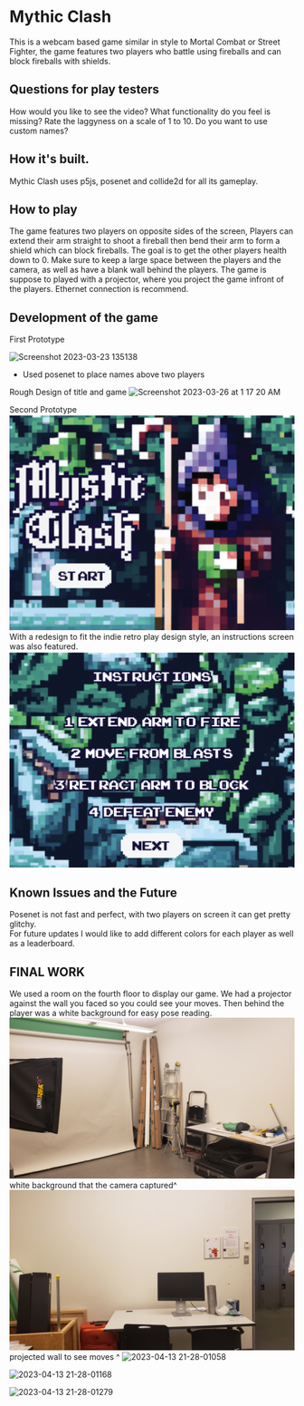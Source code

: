 # Mythic Clash

This is a webcam based game similar in style to Mortal Combat or Street Fighter, the game features two players who battle using fireballs and can block fireballs with shields. 

## Questions for play testers
How would you like to see the video?
What functionality do you feel is missing?
Rate the laggyness on a scale of 1 to 10.
Do you want to use custom names?

## How it's built.
Mythic Clash uses p5js, posenet and collide2d for all its gameplay. 

## How to play
The game features two players on opposite sides of the screen, Players can extend their arm straight to shoot a fireball then bend their arm to form a shield which can block fireballs. The goal is to get the other players health down to 0. Make sure to keep a large space between the players and the camera, as well as have a blank wall behind the players. The game is suppose to played with a projector, where you project the game infront of the players. Ethernet connection is recommend.

## Development of the game
First Prototype


![Screenshot 2023-03-23 135138](https://user-images.githubusercontent.com/94400146/230958944-1484f74a-de12-44f3-a2ff-b839f559667a.png)

- Used posenet to place names above two players

Rough Design of title and game
<img width="1343" alt="Screenshot 2023-03-26 at 1 17 20 AM" src="https://user-images.githubusercontent.com/94400146/230959941-70c86cef-a7aa-460a-b319-bfa6014aec8b.png">


Second Prototype
![Screenshot 2023-03-23 135138](https://github.com/usrunknwn/Final-263/blob/main/Screenshot%202023-04-11%20at%202.47.28%20PM.png)
With a redesign to fit the indie retro play design style, an instructions screen was also featured.
![Screenshot 2023-03-23 135138](https://github.com/usrunknwn/Final-263/blob/main/Screenshot%202023-04-11%20at%202.47.33%20PM.png)


## Known Issues and the Future
Posenet is not fast and perfect, with two players on screen it can get pretty glitchy.  
For future updates I would like to add different colors for each player as well as a leaderboard.



## FINAL WORK
We used a room on the fourth floor to display our game. We had a projector against the wall you faced so you could see your moves. Then behind the player was a white background for easy pose reading. 
![Screenshot 2023-03-23 135138](https://github.com/PinknMatter/Cam-game/blob/main/assets/images/20230413_163726.jpg)
white background that the camera captured^
![Screenshot 2023-03-23 135138](https://github.com/PinknMatter/Cam-game/blob/main/assets/images/20230413_163731.jpg)
projected wall to see moves ^
![2023-04-13 21-28-01058](https://user-images.githubusercontent.com/94400146/231921022-02e7e5d0-dc10-4775-a3bb-bbb785d6d51c.png)

![2023-04-13 21-28-01168](https://user-images.githubusercontent.com/94400146/231921092-8ad77239-cef2-4deb-822b-c62b663ea803.png)

![2023-04-13 21-28-01279](https://user-images.githubusercontent.com/94400146/231921192-d57921d5-25a2-47e4-8bbb-07b5173fd8ef.png)

